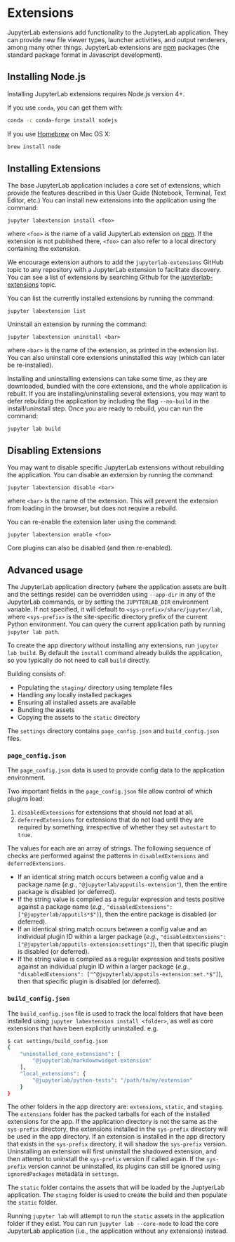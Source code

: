 # Extensions

JupyterLab extensions add functionality to the JupyterLab application. They can
provide new file viewer types, launcher activities, and output renderers, among
many other things. JupyterLab extensions are [npm](https://www.npmjs.com/) packages
(the standard package format in Javascript development).

## Installing Node.js

Installing JupyterLab extensions requires Node.js version 4+.

If you use ``conda``, you can get them with:

```bash
conda -c conda-forge install nodejs
```

If you use [Homebrew](http://brew.sh/) on Mac OS X:

```bash
brew install node
```

## Installing Extensions

The base JupyterLab application includes a core set of extensions, which provide
the features described in this User Guide (Notebook, Terminal, Text Editor, etc.)
You can install new extensions into the application using the command:

```
jupyter labextension install <foo>
```

where `<foo>` is the name of a valid JupyterLab extension on
[npm](https://www.npmjs.com). If the extension is not published there,
`<foo>` can also refer to a local directory containing the extension.

We encourage extension authors to add the `jupyterlab-extensions` GitHub topic to
any repository with a JupyterLab extension to facilitate discovery.
You can see a list of extensions by searching Github for the
[jupyterlab-extensions](https://github.com/search?utf8=%E2%9C%93&q=topic%3Ajupyterlab-extensions&type=Repositories)
topic.

You can list the currently installed extensions by running the command:

```
jupyter labextension list
```

Uninstall an extension by running the command:

```
jupyter labextension uninstall <bar>
```

where `<bar>` is the name of the extension, as printed in the extension list.
You can also uninstall core extensions uninstalled this way (which can later be
re-installed).

Installing and uninstalling extensions can take some time, as they are
downloaded, bundled with the core extensions, and the whole application is rebuilt.
If you are installing/uninstalling several extensions, you may want to defer
rebuilding the application by including the flag `--no-build` in the
install/uninstall step. Once you are ready to rebuild, you can run the command:

```
jupyter lab build
```

## Disabling Extensions

You may want to disable specific JupyterLab extensions without rebuilding
the application. You can disable an extension by running the command:

```
jupyter labextension disable <bar>
```

where `<bar>` is the name of the extension.  This will prevent the extension
from loading in the browser, but does not require a rebuild.

You can re-enable the extension later using the command:

```
jupyter labextension enable <foo>
```

Core plugins can also be disabled (and then re-enabled).


## Advanced usage

The JupyterLab application directory (where the application assets are built and
the settings reside) can be overridden using `--app-dir` in any of the
JupyterLab commands, or by setting the `JUPYTERLAB_DIR` environment variable.
If not specified, it will default to `<sys-prefix>/share/jupyter/lab`, where
`<sys-prefix>` is the site-specific directory prefix of the current Python
environment.  You can query the current application path by running `jupyter
lab path`.

To create the app directory without installing any extensions, run `jupyter lab
build`. By default the `install` command already builds the application,
so you typically do not need to call `build` directly.

Building consists of:

- Populating the `staging/` directory using template files
- Handling any locally installed packages
- Ensuring all installed assets are available
- Bundling the assets
- Copying the assets to the `static` directory

The `settings` directory contains `page_config.json` and `build_config.json`
files.

### `page_config.json`

The `page_config.json` data is used to provide config data to the application
environment.

Two important fields in the `page_config.json` file allow control of which
plugins load:

1. `disabledExtensions` for extensions that should not load at all.
2. `deferredExtensions` for extensions that do not load until they are required
   by something, irrespective of whether they set `autostart` to `true`.

The values for each are an array of strings. The following sequence of checks
are performed against the patterns in `disabledExtensions` and
`deferredExtensions`.

* If an identical string match occurs between a config value and a package name
  (*e.g.*, `"@jupyterlab/apputils-extension"`), then the entire package is
  disabled (or deferred).
* If the string value is compiled as a regular expression and tests positive
  against a package name (*e.g.*, `"disabledExtensions":
  ["@jupyterlab/apputils*$"]`), then the entire package is disabled (or
  deferred).
* If an identical string match occurs between a config value and an individual
  plugin ID within a larger package (*e.g.*, `"disabledExtensions":
  ["@jupyterlab/apputils-extension:settings"]`), then that specific plugin is
  disabled (or deferred).
* If the string value is compiled as a regular expression and tests positive
  against an individual plugin ID within a larger package (*e.g.*,
  `"disabledExtensions": ["^@jupyterlab/apputils-extension:set.*$"]`), then that
  specific plugin is disabled (or deferred).

### `build_config.json`

The `build_config.json` file is used to track the local folders that have been installed
using `jupyter labextension install <folder>`, as well as core extensions that have
been explicitly uninstalled.  e.g.

```bash
$ cat settings/build_config.json
{
    "uninstalled_core_extensions": [
        "@jupyterlab/markdownwidget-extension"
    ],
    "local_extensions": {
        "@jupyterlab/python-tests": "/path/to/my/extension"
    }
}
```

The other folders in the app directory are: `extensions`, `static`, and
`staging`.  The `extensions` folder has the packed tarballs for each of the
installed extensions for the app.  If the application directory is not the same
as the `sys-prefix` directory, the extensions installed in the `sys-prefix`
directory will be used in the app directory.  If an extension is installed in
the app directory that exists in the `sys-prefix` directory, it will shadow the
`sys-prefix` version.  Uninstalling an extension will first uninstall the
shadowed extension, and then attempt to uninstall the `sys-prefix` version if
called again.  If the `sys-prefix` version cannot be uninstalled, its plugins
can still be ignored using `ignoredPackages` metadata in `settings`.

The `static` folder contains the assets that will be loaded by the JuptyerLab
application.  The `staging` folder is used to create the build and then populate
the `static` folder.

Running `jupyter lab` will attempt to run the `static` assets in the application
folder if they exist.  You can run `jupyter lab --core-mode` to load the core
JupyterLab application (i.e., the application without any extensions) instead.
